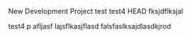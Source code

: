  New Development Project
test
test4
 HEAD
fksjdflksjal

test4
 p
afljasf lajsflkasjflasd falsfaslksajdlasdkjrod

 
